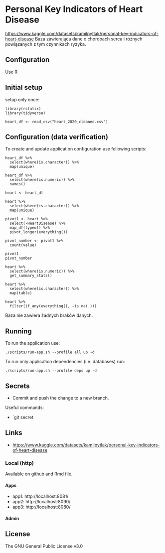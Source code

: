 # Personal Key Indicators of Heart Disease

https://www.kaggle.com/datasets/kamilpytlak/personal-key-indicators-of-heart-disease
Baza zawierająca dane o chorobach serca i różnych powiązanych z tym czynnikach ryzyka.


## Configuration 
Use R

## Initial setup
setup only once:

```shell
library(rstatix)
library(tidyverse)

heart_df <- read_csv("heart_2020_cleaned.csv")
```

## Configuration (data verification)

To create and update application configuration use following scripts:

```shell
heart_df %>% 
  select(where(is.character)) %>% 
  map(unique)

heart_df %>% 
  select(where(is.numeric)) %>% 
  names()

heart <- heart_df

heart %>% 
  select(where(is.character)) %>% 
  map(unique) 

pivot1 <- heart %>% 
  select(-HeartDisease) %>% 
  map_df(typeof) %>% 
  pivot_longer(everything()) 

pivot_number <- pivot1 %>% 
  count(value)

pivot1
pivot_number

heart %>% 
  select(where(is.numeric)) %>% 
  get_summary_stats()

heart %>% 
  select(where(is.character)) %>% 
  map(table)

heart %>% 
  filter(if_any(everything(), ~is.na(.)))
```
Baza nie zawiera żadnych braków danych.

## Running

To run the application use:

```shell
./scripts/run-app.sh --profile all up -d
```

To run only application dependencies (i.e. databases) run:

```shell
./scripts/run-app.sh --profile deps up -d
```

## Secrets

 * Commit and push the change to a new branch.

Useful commands:
* `git secret 

## Links
- https://www.kaggle.com/datasets/kamilpytlak/personal-key-indicators-of-heart-disease

### Local (http)

Available on github and Rmd file.

#### Apps

- app1: http://localhost:8081/
- app2: http://localhost:8090/
- app3: http://localhost:8080/

#### Admin

## License
The GNU General Public License v3.0

